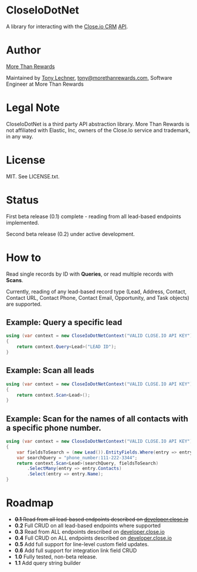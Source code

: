 # CloseIoDotNet

A library for interacting with the [Close.io CRM](http://close.io) [API](http://developer.close.io/).

# Author

[More Than Rewards](http://www.morethanrewards.com/)

Maintained by [Tony Lechner](https://github.com/tonymke), tony@morethanrewards.com, Software Engineer at More Than Rewards

# Legal Note

CloseIoDotNet is a third party API abstraction library. More Than Rewards is not 
affiliated with Elastic, Inc, owners of the Close.Io service and trademark, in any way.

# License

MIT. See LICENSE.txt.

# Status

First beta release (0.1) complete - reading from all lead-based endpoints
implemented.

Second beta release (0.2) under active development.

# How to

Read single records by ID with **Queries**, or read multiple records with **Scans**.

Currently, reading of any lead-based record type (Lead, Address, Contact, Contact URL, Contact Phone, Contact Email, Opportunity, and Task objects) are supported.

## Example: Query a specific lead

```cs
using (var context = new CloseIoDotNetContext("VALID CLOSE.IO API KEY"))
{
	return context.Query<Lead>("LEAD ID");
}
```

## Example: Scan all leads
```cs
using (var context = new CloseIoDotNetContext("VALID CLOSE.IO API KEY"))
{
	return context.Scan<Lead>();
}
```

## Example: Scan for the names of all contacts with a specific phone number.
```cs
using (var context = new CloseIoDotNetContext("VALID CLOSE.IO API KEY"))
{
	var fieldsToSearch = (new Lead()).EntityFields.Where(entry => entry.SerializedName.Equals("contacts"));
	var searchQuery = "phone_number:111-222-3344";
	return context.Scan<Lead>(searchQuery, fieldsToSearch)
		.SelectMany(entry => entry.Contacts)
		.Select(entry => entry.Name);
}
```

# Roadmap

* ~~**0.1** Read from all lead-based endpoints described on [developer.close.io](http://developer.close.io)~~
* **0.2** Full CRUD on all lead-based endpoints where supported
* **0.3** Read from ALL endpoints described on [developer.close.io](http://developer.close.io)
* **0.4** Full CRUD on ALL endpoints described on [developer.close.io](http://developer.close.io)
* **0.5** Add full support for line-level custom field updates.
* **0.6** Add full support for integration link field CRUD
* **1.0** Fully tested, non-beta release.
* **1.1** Add query string builder
